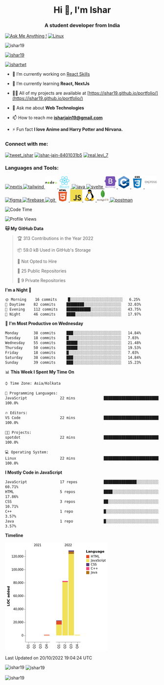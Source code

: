 <h1 align="center">Hi 👋, I'm Ishar</h1>
<h3 align="center">A student developer from India</h3>

[![Ask Me Anything !](https://img.shields.io/badge/Ask%20me-anything-1abc9c.svg)](https://twitter.com/tweet_ishar)
[![Linux](https://svgshare.com/i/Zhy.svg)](https://svgshare.com/i/Zhy.svg)
<p align="left"> <img src="https://komarev.com/ghpvc/?username=ishar19&label=Profile%20views&color=0e75b6&style=flat" alt="ishar19" /> </p>

<p align="left"> <a href="https://github.com/ryo-ma/github-profile-trophy"><img src="https://github-profile-trophy.vercel.app/?username=ishar19" alt="ishar19" /></a> </p>

<p align="left"> <a href="https://twitter.com/ishartwt" target="blank"><img src="https://img.shields.io/twitter/follow/ishartwt?logo=twitter&style=for-the-badge" alt="ishartwt" /></a> </p>

- 🔭 I’m currently working on [React Skills](https://github.com/ishar19/share-me-react-app)

- 🌱 I’m currently learning **React, NextJs**

- 👨‍💻 All of my projects are available at [https://ishar19.github.io/portfolio/](https://ishar19.github.io/portfolio/)

- 💬 Ask me about **Web Technologies**

- 📫 How to reach me **isharjain19@gmail.com**

- ⚡ Fun fact **I love Anime and Harry Potter and Nirvana.**

<h3 align="left">Connect with me:</h3>
<p align="left">
<a href="https://twitter.com/ishartwt" target="blank"><img align="center" src="https://raw.githubusercontent.com/rahuldkjain/github-profile-readme-generator/master/src/images/icons/Social/twitter.svg" alt="tweet_ishar" height="30" width="40" /></a>
<a href="https://linkedin.com/in/ishar-jain-8401031b5" target="blank"><img align="center" src="https://raw.githubusercontent.com/rahuldkjain/github-profile-readme-generator/master/src/images/icons/Social/linked-in-alt.svg" alt="ishar-jain-8401031b5" height="30" width="40" /></a>
<a href="https://instagram.com/real.levi_7" target="blank"><img align="center" src="https://raw.githubusercontent.com/rahuldkjain/github-profile-readme-generator/master/src/images/icons/Social/instagram.svg" alt="real.levi_7" height="30" width="40" /></a>
</p>

<h3 align="left">Languages and Tools:</h3>
<p align="left">
<a href="https://nextjs.org/" target="_blank" rel="noreferrer"> <img src="https://cdn.worldvectorlogo.com/logos/nextjs-2.svg" alt="nextjs" width="40" height="40"/> </a> 
<a href="https://tailwindcss.com/" target="_blank" rel="noreferrer"> <img src="https://www.vectorlogo.zone/logos/tailwindcss/tailwindcss-icon.svg" alt="tailwind" width="40" height="40"/> </a>
 <a href="https://nodejs.org" target="_blank" rel="noreferrer"> <img src="https://raw.githubusercontent.com/devicons/devicon/master/icons/nodejs/nodejs-original-wordmark.svg" alt="nodejs" width="40" height="40"/> </a> 
 <a href="https://reactjs.org/" target="_blank" rel="noreferrer"> <img src="https://raw.githubusercontent.com/devicons/devicon/master/icons/react/react-original-wordmark.svg" alt="react" width="40" height="40"/> </a> 
  <a href="" target="_blank" rel="noreferrer"> <img src="https://cdn.jsdelivr.net/gh/devicons/devicon/icons/java/java-original-wordmark.svg"  width="40" height="40" alt="java"/>
</a> 
<a href="https://svelte.dev/" target="_blank" rel="noreferrer">
            <img src="https://cdn.jsdelivr.net/gh/devicons/devicon/icons/svelte/svelte-original.svg" width="40" height="40" alt="svelte" />
          
</a> 
 <a href="https://getbootstrap.com" target="_blank" rel="noreferrer"> <img src="https://raw.githubusercontent.com/devicons/devicon/master/icons/bootstrap/bootstrap-plain-wordmark.svg" alt="bootstrap" width="40" height="40"/> </a>
 <a href="https://www.w3schools.com/cpp/" target="_blank" rel="noreferrer"> <img src="https://raw.githubusercontent.com/devicons/devicon/master/icons/cplusplus/cplusplus-original.svg" alt="cplusplus" width="40" height="40"/> </a> 
 <a href="https://www.w3schools.com/css/" target="_blank" rel="noreferrer"> <img src="https://raw.githubusercontent.com/devicons/devicon/master/icons/css3/css3-original-wordmark.svg" alt="css3" width="40" height="40"/> </a> 
 <a href="https://expressjs.com" target="_blank" rel="noreferrer"> <img src="https://raw.githubusercontent.com/devicons/devicon/master/icons/express/express-original-wordmark.svg" alt="express" width="40" height="40"/> </a> 
 <a href="https://www.figma.com/" target="_blank" rel="noreferrer"> <img src="https://www.vectorlogo.zone/logos/figma/figma-icon.svg" alt="figma" width="40" height="40"/> </a>
  <a href="https://firebase.google.com/" target="_blank" rel="noreferrer"> <img src="https://www.vectorlogo.zone/logos/firebase/firebase-icon.svg" alt="firebase" width="40" height="40"/> </a>
   <a href="https://git-scm.com/" target="_blank" rel="noreferrer"> <img src="https://www.vectorlogo.zone/logos/git-scm/git-scm-icon.svg" alt="git" width="40" height="40"/> </a> 
   <a href="https://www.w3.org/html/" target="_blank" rel="noreferrer"> <img src="https://raw.githubusercontent.com/devicons/devicon/master/icons/html5/html5-original-wordmark.svg" alt="html5" width="40" height="40"/> </a>
    <a href="https://developer.mozilla.org/en-US/docs/Web/JavaScript" target="_blank" rel="noreferrer"> <img src="https://raw.githubusercontent.com/devicons/devicon/master/icons/javascript/javascript-original.svg" alt="javascript" width="40" height="40"/> </a> 
    <a href="https://www.linux.org/" target="_blank" rel="noreferrer"> <img src="https://raw.githubusercontent.com/devicons/devicon/master/icons/linux/linux-original.svg" alt="linux" width="40" height="40"/> </a> 
    <a href="https://www.mongodb.com/" target="_blank" rel="noreferrer"> <img src="https://raw.githubusercontent.com/devicons/devicon/master/icons/mongodb/mongodb-original-wordmark.svg" alt="mongodb" width="40" height="40"/> </a> 
    <a href="https://postman.com" target="_blank" rel="noreferrer"> <img src="https://www.vectorlogo.zone/logos/getpostman/getpostman-icon.svg" alt="postman" width="40" height="40"/> </a> 
    </p>


<!--START_SECTION:waka-->
![Code Time](http://img.shields.io/badge/Code%20Time-326%20hrs%2051%20mins-blue)

![Profile Views](http://img.shields.io/badge/Profile%20Views-2-blue)

**🐱 My GitHub Data** 

> 🏆 313 Contributions in the Year 2022
 > 
> 📦 59.0 kB Used in GitHub's Storage 
 > 
> 🚫 Not Opted to Hire
 > 
> 📜 25 Public Repositories 
 > 
> 🔑 9 Private Repositories  
 > 
**I'm a Night 🦉** 

```text
🌞 Morning    16 commits     █░░░░░░░░░░░░░░░░░░░░░░░░   6.25% 
🌆 Daytime    82 commits     ████████░░░░░░░░░░░░░░░░░   32.03% 
🌃 Evening    112 commits    ███████████░░░░░░░░░░░░░░   43.75% 
🌙 Night      46 commits     ████░░░░░░░░░░░░░░░░░░░░░   17.97%

```
📅 **I'm Most Productive on Wednesday** 

```text
Monday       38 commits     ███░░░░░░░░░░░░░░░░░░░░░░   14.84% 
Tuesday      18 commits     █░░░░░░░░░░░░░░░░░░░░░░░░   7.03% 
Wednesday    55 commits     █████░░░░░░░░░░░░░░░░░░░░   21.48% 
Thursday     50 commits     █████░░░░░░░░░░░░░░░░░░░░   19.53% 
Friday       18 commits     █░░░░░░░░░░░░░░░░░░░░░░░░   7.03% 
Saturday     38 commits     ███░░░░░░░░░░░░░░░░░░░░░░   14.84% 
Sunday       39 commits     ███░░░░░░░░░░░░░░░░░░░░░░   15.23%

```


📊 **This Week I Spent My Time On** 

```text
⌚︎ Time Zone: Asia/Kolkata

💬 Programming Languages: 
JavaScript               22 mins             █████████████████████████   100.0%

🔥 Editors: 
VS Code                  22 mins             █████████████████████████   100.0%

🐱‍💻 Projects: 
spotdot                  22 mins             █████████████████████████   100.0%

💻 Operating System: 
Linux                    22 mins             █████████████████████████   100.0%

```

**I Mostly Code in JavaScript** 

```text
JavaScript               17 repos            ███████████████░░░░░░░░░░   60.71% 
HTML                     5 repos             ████░░░░░░░░░░░░░░░░░░░░░   17.86% 
CSS                      3 repos             ██░░░░░░░░░░░░░░░░░░░░░░░   10.71% 
C++                      1 repo              █░░░░░░░░░░░░░░░░░░░░░░░░   3.57% 
Java                     1 repo              █░░░░░░░░░░░░░░░░░░░░░░░░   3.57%

```


**Timeline**

![Chart not found](https://raw.githubusercontent.com/ishar19/ishar19/main/charts/bar_graph.png) 


 Last Updated on 20/10/2022 19:04:24 UTC
<!--END_SECTION:waka-->







<p><img align="left" src="https://github-readme-stats.vercel.app/api/top-langs?username=ishar19&show_icons=true&locale=en&layout=compact" alt="ishar19" /></p>

<p>&nbsp;<img align="center" src="https://github-readme-stats.vercel.app/api?username=ishar19&show_icons=true&locale=en" alt="ishar19" /></p>

<p><img align="center" src="https://github-readme-streak-stats.herokuapp.com/?user=ishar19&" alt="ishar19" /></p>
